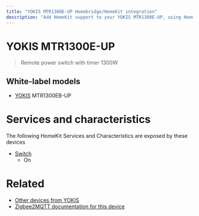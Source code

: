 ```yaml
---
title: "YOKIS MTR1300E-UP Homebridge/HomeKit integration"
description: "Add HomeKit support to your YOKIS MTR1300E-UP, using Homebridge, Zigbee2MQTT and homebridge-z2m."
---
```

<!---
This file has been GENERATED using src/docgen/docgen.ts
DO NOT EDIT THIS FILE MANUALLY!
-->
# YOKIS MTR1300E-UP
> Remote power switch with timer 1300W


## White-label models
* [YOKIS](../index.md#yokis) MTR1300EB-UP

# Services and characteristics
The following HomeKit Services and Characteristics are exposed by
these devices

* [Switch](../../switch.md)
  * On


# Related
* [Other devices from YOKIS](../index.md#yokis)
* [Zigbee2MQTT documentation for this device](https://www.zigbee2mqtt.io/devices/MTR1300E-UP.html)